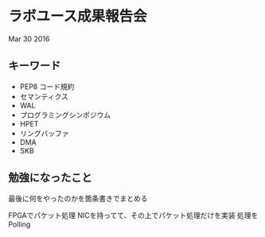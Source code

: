 
# ラボユース成果報告会

Mar 30 2016 

## キーワード

 - PEP8 コード規約
 - セマンティクス
 - WAL
 - プログラミングシンポジウム
 - HPET
 - リングバッファ
 - DMA
 - SKB



## 勉強になったこと

最後に何をやったのかを箇条書きでまとめる

FPGAでパケット処理
NICを持ってて、その上でパケット処理だけを実装
処理をPolling


